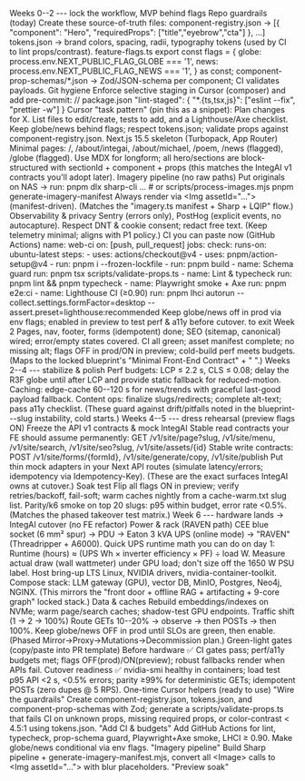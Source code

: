 Weeks 0--2 --- lock the workflow, MVP behind flags
Repo guardrails (today)
Create these source-of-truth files:
component-registry.json → \[{ \"component\": \"Hero\",
\"requiredProps\": \[\"title\",\"eyebrow\",\"cta\"\] }, \...\]
tokens.json → brand colors, spacing, radii, typography tokens (used by
CI to lint props/contrast).
feature-flags.ts
export const flags = {
globe: process.env.NEXT\_PUBLIC\_FLAG\_GLOBE === \'1\',
news: process.env.NEXT\_PUBLIC\_FLAG\_NEWS === \'1\',
} as const;
component-prop-schemas/\*.json → Zod/JSON-schema per component; CI
validates payloads.
Git hygiene
Enforce selective staging in Cursor (composer) and add pre-commit:
// package.json
\"lint-staged\": { \"\*.{ts,tsx,js}\": \[\"eslint \--fix\", \"prettier
-w\"\] }
Cursor "task pattern" (pin this as a snippet):
Plan changes for X. List files to edit/create, tests to add, and a
Lighthouse/Axe checklist. Keep globe/news behind flags;
respect tokens.json; validate props against component-registry.json.
Next.js 15.5 skeleton (Turbopack, App Router)
Minimal pages: /, /about/integai, /about/michael, /poem, /news
(flagged), /globe (flagged).
Use MDX for longform; all hero/sections are block-structured with
sectionId + component + props (this matches the IntegAI v1 contracts
you'll adopt later).
Imagery pipeline (no raw paths)
Put originals on NAS → run:
pnpm dlx sharp-cli \... \# or scripts/process-images.mjs
pnpm generate-imagery-manifest
Always render via \<Img assetId=\"...\"\> (manifest-driven). (Matches
the "imagery.ts manifest + Sharp + LQIP" flow.)
Observability & privacy
Sentry (errors only), PostHog (explicit events, no autocapture). Respect
DNT & cookie consent; redact free text. (Keep telemetry minimal; aligns
with P1 policy.)
CI you can paste now (GitHub Actions)
name: web-ci
on: \[push, pull\_request\]
jobs:
check:
runs-on: ubuntu-latest
steps:
\- uses: actions/checkout\@v4
\- uses: pnpm/action-setup\@v4
\- run: pnpm i \--frozen-lockfile
\- run: pnpm build
\- name: Schema guard
run: pnpm tsx scripts/validate-props.ts
\- name: Lint & typecheck
run: pnpm lint && pnpm typecheck
\- name: Playwright smoke + Axe
run: pnpm e2e:ci
\- name: Lighthouse CI (≥0.90)
run: pnpm lhci autorun \--collect.settings.formFactor=desktop
\--assert.preset=lighthouse:recommended
Keep globe/news off in prod via env flags; enabled in preview to test
perf & a11y before cutover.
to exit Week 2
Pages, nav, footer, forms (idempotent) done; SEO (sitemap, canonical)
wired; error/empty states covered.
CI all green; asset manifest complete; no missing alt; flags OFF in
prod/ON in preview; cold-build perf meets budgets. (Maps to the locked
blueprint's "Minimal Front-End Contract" + " ".)
Weeks 2--4 --- stabilize & polish
Perf budgets: LCP ≤ 2.2 s, CLS ≤ 0.08; delay the R3F globe until after
LCP and provide static fallback for reduced-motion.
Caching: edge-cache 60--120 s for news/trends with graceful last-good
payload fallback.
Content ops: finalize slugs/redirects; complete alt-text; pass a11y
checklist. (These guard against drift/pitfalls noted in the
blueprint---slug instability, cold starts.)
Weeks 4--5 --- dress rehearsal (preview flags ON)
Freeze the API v1 contracts & mock IntegAI
Stable read contracts your FE should assume permanently:
GET /v1/site/page?slug, /v1/site/menu, /v1/site/search,
/v1/site/seo?slug, /v1/site/assets/{id}
Stable write contracts:
POST /v1/site/forms/{formId}, /v1/site/generate/copy, /v1/site/publish
Put thin mock adapters in your Next API routes (simulate latency/errors;
idempotency via Idempotency-Key). (These are the exact surfaces IntegAI
owns at cutover.)
Soak test
Flip all flags ON in preview; verify retries/backoff, fail-soft; warm
caches nightly from a cache-warm.txt slug list.
Parity/k6 smoke on top 20 slugs: p95 within budget, error rate \<0.5%.
(Matches the phased takeover test matrix.)
Week 6 --- hardware lands → IntegAI cutover (no FE refactor)
Power & rack (RAVEN path)
CEE blue socket (6 mm² spur) → PDU → Eaton 3 kVA UPS (online mode) →
"RAVEN" (Threadripper + A6000).
Quick UPS runtime math you can do on day 1:
Runtime (hours) ≈ (UPS Wh × inverter efficiency × PF) ÷ load W.
Measure actual draw (wall wattmeter) under GPU load; don't size off the
1650 W PSU label.
Host bring-up
LTS Linux, NVIDIA drivers, nvidia-container-toolkit.
Compose stack: LLM gateway (GPU), vector DB, MinIO, Postgres, Neo4j,
NGINX. (This mirrors the "front door + offline RAG + artifacting +
9-core graph" locked stack.)
Data & caches
Rebuild embeddings/indexes on NVMe; warm page/search caches; shadow-test
GPU endpoints.
Traffic shift (1 → 2 → 100%)
Route GETs 10--20% → observe → then POSTs → then 100%.
Keep globe/news OFF in prod until SLOs are green, then enable. (Phased
Mirror→Proxy→Mutations→Decommission plan.)
Green-light gates (copy/paste into PR template)
Before hardware
✅ CI gates pass; perf/a11y budgets met; flags OFF(prod)/ON(preview);
robust fallbacks render when APIs fail.
Cutover readiness
✅ nvidia-smi healthy in containers; load test p95 API \<2 s, \<0.5%
errors; parity ≥99% for deterministic GETs; idempotent POSTs (zero dupes
@ 5 RPS).
One-time Cursor helpers (ready to use)
"Wire the guardrails"
Create component-registry.json, tokens.json, and component-prop-schemas
with Zod; generate a scripts/validate-props.ts that fails CI on unknown
props, missing required props, or color-contrast \< 4.5:1 using
tokens.json.
"Add CI & budgets"
Add GitHub Actions for lint, typecheck, prop-schema guard,
Playwright+Axe smoke, LHCI ≥ 0.90. Make globe/news conditional via env
flags.
"Imagery pipeline"
Build Sharp pipeline + generate-imagery-manifest.mjs, convert all
\<Image\> calls to \<Img assetId=\"...\"\> with blur placeholders.
"Preview soak"